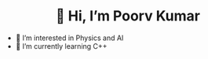 <h1 align="center"> 👋 Hi, I’m Poorv Kumar </h1>

- 👀 I’m interested in Physics and AI
- 🌱 I’m currently learning C++
<!---
Poorv1/Poorv1 is a ✨ special ✨ repository because its `README.md` (this file) appears on your GitHub profile.
You can click the Preview link to take a look at your changes.
--->
